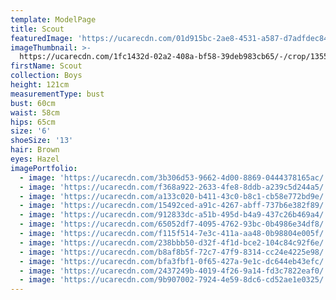 ```yaml
---
template: ModelPage
title: Scout
featuredImage: 'https://ucarecdn.com/01d915bc-2ae8-4531-a587-d7adfdec84d2/'
imageThumbnail: >-
  https://ucarecdn.com/1fc1432d-02a2-408a-bf58-39deb983cb65/-/crop/1355x1632/803,0/-/preview/
firstName: Scout
collection: Boys
height: 121cm
measurementType: bust
bust: 60cm
waist: 58cm
hips: 65cm
size: '6'
shoeSize: '13'
hair: Brown
eyes: Hazel
imagePortfolio:
  - image: 'https://ucarecdn.com/3b306d53-9662-4d00-8869-0444378165ac/'
  - image: 'https://ucarecdn.com/f368a922-2633-4fe8-8ddb-a239c5d244a5/'
  - image: 'https://ucarecdn.com/a133c020-b411-43c0-b8c1-cb58e772bd9e/'
  - image: 'https://ucarecdn.com/15492ced-a91c-4267-abff-737b6e382f89/'
  - image: 'https://ucarecdn.com/912833dc-a51b-495d-b4a9-437c26b469a4/'
  - image: 'https://ucarecdn.com/65052df7-4095-4762-93bc-0b4986e34df8/'
  - image: 'https://ucarecdn.com/f115f514-7e3c-411a-aa48-0b98804e005f/'
  - image: 'https://ucarecdn.com/238bbb50-d32f-4f1d-bce2-104c84c92f6e/'
  - image: 'https://ucarecdn.com/b8af8b5f-72c7-47f9-8314-cc24e4225e98/'
  - image: 'https://ucarecdn.com/bfa3fbf1-0f65-427a-9e1c-dc644eb43efc/'
  - image: 'https://ucarecdn.com/2437249b-4019-4f26-9a14-fd3c7822eaf0/'
  - image: 'https://ucarecdn.com/9b907002-7924-4e59-8dc6-cd52ae1e0325/'
---
```


